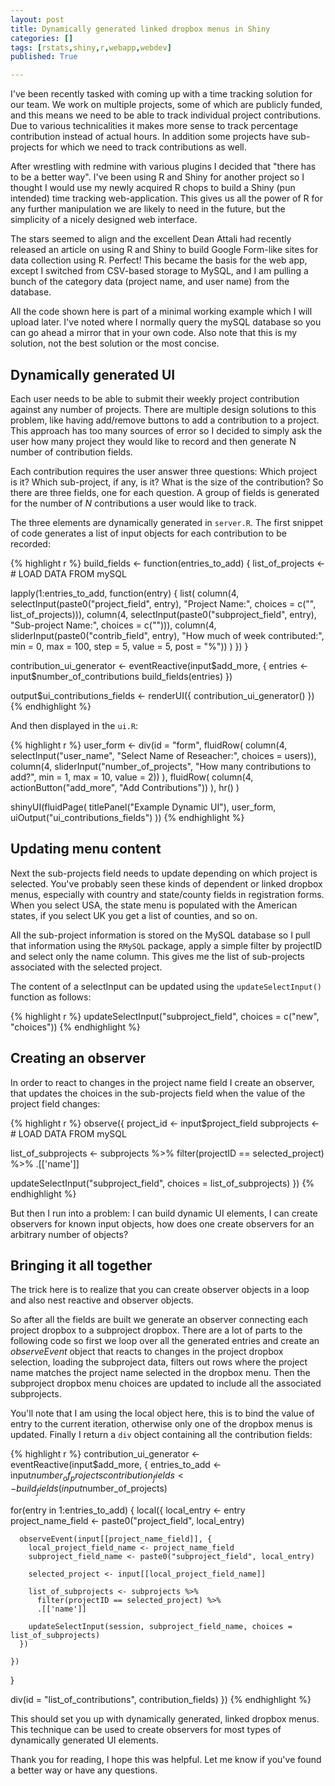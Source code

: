 ```yaml
---
layout: post
title: Dynamically generated linked dropbox menus in Shiny
categories: []
tags: [rstats,shiny,r,webapp,webdev]
published: True

---
```


I've been recently tasked with coming up with a time tracking solution for our team. We work on multiple projects, some of which are publicly funded, and this means we need to be able to track individual project contributions. Due to various technicalities it makes more sense to track percentage contribution instead of actual hours. In addition some projects have sub-projects for which we need to track contributions as well.

After wrestling with redmine with various plugins I decided that "there has to be a better way". I've been using R and Shiny for another project so I thought I would use my newly acquired R chops to build a Shiny (pun intended) time tracking web-application. This gives us all the power of R for any further manipulation we are likely to need in the future, but the simplicity of a nicely designed web interface.

The stars seemed to align and the excellent Dean Attali had recently released an article on using R and Shiny to build Google Form-like sites for data collection using R. Perfect! This became the basis for the web app, except I switched from CSV-based storage to MySQL, and I am pulling a bunch of the category data (project name, and user name) from the database.

All the code shown here is part of a minimal working example which I will upload later. I've noted where I normally query the mySQL database so you can go ahead a mirror that in your own code. Also note that this is my solution, not the best solution or the most concise.

## Dynamically generated UI

Each user needs to be able to submit their weekly project contribution against any number of projects. There are multiple design solutions to this problem, like having add/remove buttons to add a contribution to a project. This approach has too many sources of error so I decided to simply ask the user how many project they would like to record and then generate N number of contribution fields.

Each contribution requires the user answer three questions: Which project is it? Which sub-project, if any, is it? What is the size of the contribution? So there are three fields, one for each question. A group of fields is generated for the number of *N* contributions a user would like to track.

The three elements are dynamically generated in `server.R`. The first snippet of code generates a list of input objects for each contribution to be recorded:

{% highlight r %}
build_fields <- function(entries_to_add) {
  list_of_projects <- # LOAD DATA FROM mySQL

  lapply(1:entries_to_add, function(entry) {
    list(
      column(4, selectInput(paste0("project_field", entry), "Project Name:", choices = c("", list_of_projects))),
      column(4, selectInput(paste0("subproject_field", entry), "Sub-project Name:", choices = c(""))),
      column(4, sliderInput(paste0("contrib_field", entry), "How much of week contributed:", min = 0, max = 100, step = 5, value = 5, post = "%"))
    )
  })
}

contribution_ui_generator <- eventReactive(input$add_more, {
  entries <- input$number_of_contributions
  build_fields(entries)
})

output$ui_contributions_fields <- renderUI({
  contribution_ui_generator()
})
{% endhighlight %}

And then displayed in the `ui.R`:

{% highlight r %}
user_form <- 
  div(id = "form",
      fluidRow(
        column(4, selectInput("user_name", "Select Name of Reseacher:", choices = users)),
        column(4, sliderInput("number_of_projects", "How many contributions to add?", min = 1, max = 10, value = 2))
      ),
      fluidRow(
        column(4, actionButton("add_more", "Add Contributions"))
      ),
      hr()
)

shinyUI(fluidPage(
  titlePanel("Example Dynamic UI"),
  user_form,
  uiOutput("ui_contributions_fields")
))
{% endhighlight %}

## Updating menu content

Next the sub-projects field needs to update depending on which project is selected. You've probably seen these kinds of dependent or linked dropbox menus, especially with country and state/county fields in registration forms. When you select USA, the state menu is populated with the American states, if you select UK you get a list of counties, and so on.

All the sub-project information is stored on the MySQL database so I pull that information using the `RMySQL` package, apply a simple filter by projectID and select only the name column. This gives me the list of sub-projects associated with the selected project.

The content of a selectInput can be updated using the `updateSelectInput()` function as follows:

{% highlight r %}
updateSelectInput("subproject_field", choices = c("new", "choices"))
{% endhighlight %}

## Creating an observer

In order to react to changes in the project name field I create an observer, that updates the choices in the sub-projects field when the value of the project field changes:

{% highlight r %}
observe({
  project_id <- input$project_field
  subprojects <- # LOAD DATA FROM mySQL

  list_of_subprojects <-
    subprojects %>%
      filter(projectID == selected_project) %>%
      .[['name']]

  updateSelectInput("subproject_field", choices = list_of_subprojects)
})
{% endhighlight %}

But then I run into a problem: I can build dynamic UI elements, I can create observers for known input objects, how does one create observers for an arbitrary number of objects?

## Bringing it all together

The trick here is to realize that you can create observer objects in a loop and also nest reactive and observer objects.

So after all the fields are built we generate an observer connecting each project dropbox to a subproject dropbox. There are a lot of parts to the following code so first we loop over all the generated entries and create an *observeEvent* object that reacts to changes in the project dropbox selection, loading the subproject data, filters out rows where the project name matches the project name selected in the dropbox menu. Then the subproject dropbox menu choices are updated to include all the associated subprojects.

You'll note that I am using the local object here, this is to bind the value of entry to the current iteration, otherwise only one of the dropbox menus is updated. Finally I return a `div` object containing all the contribution fields:

{% highlight r %}
contribution_ui_generator <- eventReactive(input$add_more, {
  entries_to_add <- input$number_of_projects
  contribution_fields <- build_fields(input$number_of_projects)
  
  for(entry in 1:entries_to_add) {
    local({
      local_entry <- entry
      project_name_field <- paste0("project_field", local_entry)
      
      observeEvent(input[[project_name_field]], {
        local_project_field_name <- project_name_field
        subproject_field_name <- paste0("subproject_field", local_entry)

        selected_project <- input[[local_project_field_name]]
        
        list_of_subprojects <- subprojects %>%
          filter(projectID == selected_project) %>%
          .[['name']]
        
        updateSelectInput(session, subproject_field_name, choices = list_of_subprojects)
      })

    })
  }

  div(id = "list_of_contributions", contribution_fields)
})
{% endhighlight %}

This should set you up with dynamically generated, linked dropbox menus. This technique can be used to create observers for most types of dynamically generated UI elements.

Thank you for reading, I hope this was helpful. Let me know if you've found a better way or have any questions.

